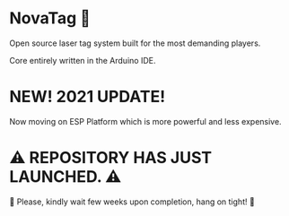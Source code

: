 # NovaTag :gun: 
Open source laser tag system built for the most demanding players.

Core entirely written in the Arduino IDE.

# NEW! 2021 UPDATE!
Now moving on ESP Platform which is more powerful and less expensive.

# :warning: REPOSITORY HAS JUST LAUNCHED. :warning:
:construction: Please, kindly wait few weeks upon completion, hang on tight! :construction:

